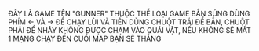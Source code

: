 ĐÂY LÀ GAME TÊN "GUNNER" THUỘC THỂ LOẠI GAME BẮN SÚNG
DÙNG PHÍM <- VÀ -> ĐỂ CHẠY LÙI VÀ TIẾN
DÙNG CHUỘT TRÁI ĐỂ BẮN, CHUỘT PHẢI ĐỂ NHẢY
KHÔNG ĐƯỢC CHẠM VÀO QUÁI VẬT, NẾU KHÔNG SẼ MẤT 1 MẠNG
CHẠY ĐẾN CUỔI MAP BẠN SẼ THẮNG
